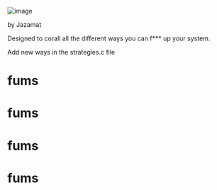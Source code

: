 ![image](https://github.com/Jazzamat/fums/assets/18194935/bce1dde9-1664-4d19-8ea7-6720468084c9)

by Jazamat

Designed to corall all the different ways you can f*** up your system.

Add new ways in the strategies.c file





# fums
# fums
# fums
# fums

